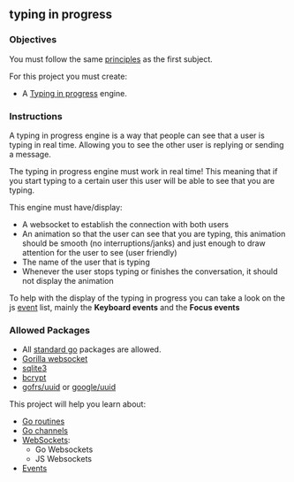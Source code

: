 ## typing in progress

### Objectives

You must follow the same [principles](../README.md) as the first subject.

For this project you must create:

- A [Typing in progress](https://i.insider.com/56996788dd0895a06c8b460c?width=1100&format=jpeg&auto=webp) engine.

### Instructions

A typing in progress engine is a way that people can see that a user is typing in real time. Allowing you to see the other user is replying or sending a message.

The typing in progress engine must work in real time! This meaning that if you start typing to a certain user this user will be able to see that you are typing.

This engine must have/display:

- A websocket to establish the connection with both users
- An animation so that the user can see that you are typing, this animation should be smooth (no interruptions/janks) and just enough to draw attention for the user to see (user friendly)
- The name of the user that is typing
- Whenever the user stops typing or finishes the conversation, it should not display the animation

To help with the display of the typing in progress you can take a look on the js [event](https://developer.mozilla.org/en-US/docs/Web/Events) list, mainly the **Keyboard events** and the **Focus events**

### Allowed Packages

- All [standard go](https://golang.org/pkg/) packages are allowed.
- [Gorilla websocket](https://pkg.go.dev/github.com/gorilla/websocket)
- [sqlite3](https://github.com/mattn/go-sqlite3)
- [bcrypt](https://pkg.go.dev/golang.org/x/crypto/bcrypt)
- [gofrs/uuid](https://github.com/gofrs/uuid) or [google/uuid](https://github.com/google/uuid)

This project will help you learn about:

- [Go routines](https://golangbot.com/goroutines/)
- [Go channels](https://medium.com/rungo/anatomy-of-channels-in-go-concurrency-in-go-1ec336086adb)
- [WebSockets](https://en.wikipedia.org/wiki/WebSocket):
  - Go Websockets
  - JS Websockets
- [Events](https://developer.mozilla.org/en-US/docs/Web/Events)
